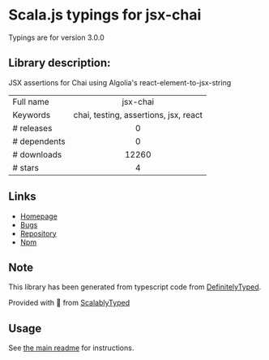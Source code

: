 
# Scala.js typings for jsx-chai

Typings are for version 3.0.0

## Library description:
JSX assertions for Chai using Algolia's react-element-to-jsx-string

|                    |                 |
| ------------------ | :-------------: |
| Full name          | jsx-chai |
| Keywords           | chai, testing, assertions, jsx, react |
| # releases         | 0 |
| # dependents       | 0 |
| # downloads        | 12260 |
| # stars            | 4 |

## Links
- [Homepage](https://github.com/bkonkle/jsx-chai#readme)
- [Bugs](https://github.com/bkonkle/jsx-chai/issues)
- [Repository](https://github.com/bkonkle/jsx-chai)
- [Npm](https://www.npmjs.com/package/jsx-chai)
    


## Note
This library has been generated from typescript code from [DefinitelyTyped](https://definitelytyped.org).

Provided with :purple_heart: from [ScalablyTyped](https://github.com/oyvindberg/ScalablyTyped)

## Usage
See [the main readme](../../readme.md) for instructions.


